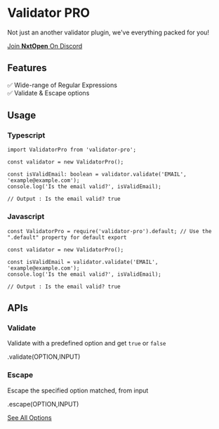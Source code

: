 # Validator PRO

Not just an another validator plugin, we've everything packed for you!

[Join <b>NxtOpen</b> On Discord](https://discord.gg/NHug3AMz4x)

## Features

✅ Wide-range of Regular Expressions <br>
✅ Validate & Escape options <br>

## Usage

### Typescript

```
import ValidatorPro from 'validator-pro';

const validator = new ValidatorPro();

const isValidEmail: boolean = validator.validate('EMAIL', 'example@example.com');
console.log('Is the email valid?', isValidEmail);

// Output : Is the email valid? true
```

### Javascript

```
const ValidatorPro = require('validator-pro').default; // Use the ".default" property for default export

const validator = new ValidatorPro();

const isValidEmail = validator.validate('EMAIL', 'example@example.com');
console.log('Is the email valid?', isValidEmail);

// Output : Is the email valid? true
```

## APIs

### Validate

Validate with a predefined option and get `true` or `false`

.validate(OPTION,INPUT)

### Escape

Escape the specified option matched, from input

.escape(OPTION,INPUT)


[See All Options](https://github.com/nxtopen/validator-pro/blob/main/docs/OPTIONS.MD)